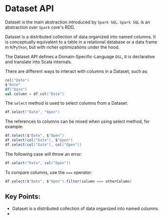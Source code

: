 # Dataset API

Dataset is the main abstraction introduced by `Spark SQL`. `Spark SQL` is an abstraction over `Spark` core's RDD.

Dataset is a distributed collection of data organized into named columns. It is conceptually equivalent to a table in a relational database or a data frame in `R`/`Python`, but with richer optimizations under the hood.

The Dataset API defines a Domain-Specific-Language `DSL`, it is declarative and translate into Scala internals.

There are different ways to interact with columns in a Dataset, such as:

```scala
col("Date")
$"Date"
df("Date")
val column = df.col("Date")
```

The `select` method is used to select columns from a Dataset.

```scala
df.select("Date", "Open")
```

The references to columns can be mixed when using select method, for example:

```scala
df.select($"Date", $"Open")
df.select(col("Date"), $"Open")
df.select(col("Date"), col("Open"))
```
The following case will throw an error:

```scala
df.select("Date", col("Open"))
```

To compare columns, use the `===` operator:

```scala
df.select($"Date", $"Open").filter(column === otherColumn)
```

## Key Points:

- Dataset is a distributed collection of data organized into named columns
-
